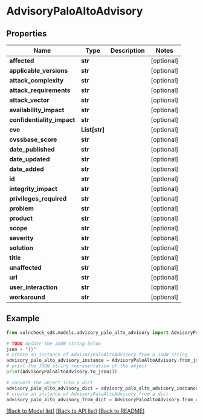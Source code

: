 # AdvisoryPaloAltoAdvisory


## Properties

Name | Type | Description | Notes
------------ | ------------- | ------------- | -------------
**affected** | **str** |  | [optional] 
**applicable_versions** | **str** |  | [optional] 
**attack_complexity** | **str** |  | [optional] 
**attack_requirements** | **str** |  | [optional] 
**attack_vector** | **str** |  | [optional] 
**availability_impact** | **str** |  | [optional] 
**confidentiality_impact** | **str** |  | [optional] 
**cve** | **List[str]** |  | [optional] 
**cvssbase_score** | **str** |  | [optional] 
**date_published** | **str** |  | [optional] 
**date_updated** | **str** |  | [optional] 
**date_added** | **str** |  | [optional] 
**id** | **str** |  | [optional] 
**integrity_impact** | **str** |  | [optional] 
**privileges_required** | **str** |  | [optional] 
**problem** | **str** |  | [optional] 
**product** | **str** |  | [optional] 
**scope** | **str** |  | [optional] 
**severity** | **str** |  | [optional] 
**solution** | **str** |  | [optional] 
**title** | **str** |  | [optional] 
**unaffected** | **str** |  | [optional] 
**url** | **str** |  | [optional] 
**user_interaction** | **str** |  | [optional] 
**workaround** | **str** |  | [optional] 

## Example

```python
from vulncheck_sdk.models.advisory_palo_alto_advisory import AdvisoryPaloAltoAdvisory

# TODO update the JSON string below
json = "{}"
# create an instance of AdvisoryPaloAltoAdvisory from a JSON string
advisory_palo_alto_advisory_instance = AdvisoryPaloAltoAdvisory.from_json(json)
# print the JSON string representation of the object
print(AdvisoryPaloAltoAdvisory.to_json())

# convert the object into a dict
advisory_palo_alto_advisory_dict = advisory_palo_alto_advisory_instance.to_dict()
# create an instance of AdvisoryPaloAltoAdvisory from a dict
advisory_palo_alto_advisory_from_dict = AdvisoryPaloAltoAdvisory.from_dict(advisory_palo_alto_advisory_dict)
```
[[Back to Model list]](../README.md#documentation-for-models) [[Back to API list]](../README.md#documentation-for-api-endpoints) [[Back to README]](../README.md)


